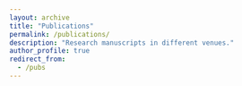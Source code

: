 ```yaml
---
layout: archive
title: "Publications"
permalink: /publications/
description: "Research manuscripts in different venues."
author_profile: true
redirect_from: 
  - /pubs
---
```

